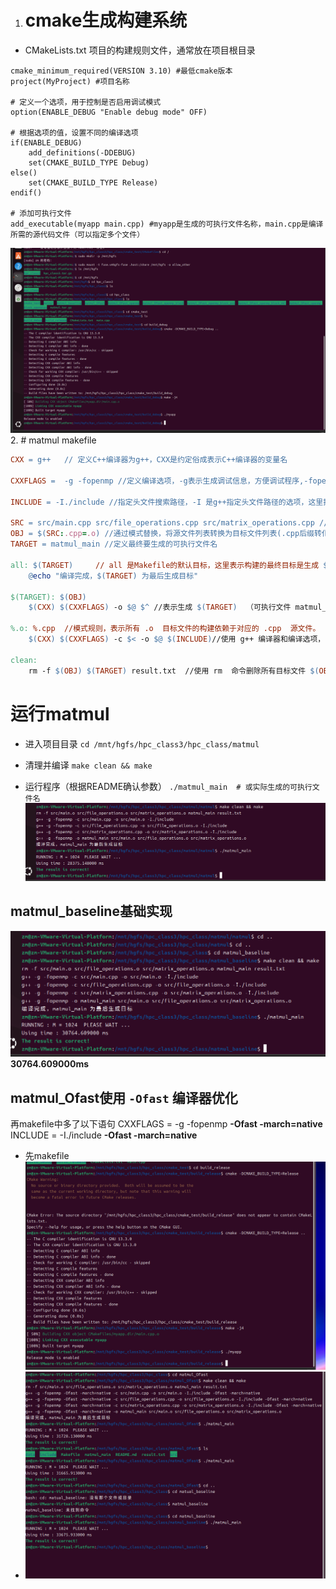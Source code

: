 1. # cmake生成构建系统
- CMakeLists.txt
  项目的构建规则文件，通常放在项目根目录
```shell
cmake_minimum_required(VERSION 3.10) #最低cmake版本
project(MyProject) #项目名称

# 定义一个选项，用于控制是否启用调试模式
option(ENABLE_DEBUG "Enable debug mode" OFF)

# 根据选项的值，设置不同的编译选项
if(ENABLE_DEBUG)
    add_definitions(-DDEBUG)
    set(CMAKE_BUILD_TYPE Debug)
else()
    set(CMAKE_BUILD_TYPE Release)
endif()

# 添加可执行文件
add_executable(myapp main.cpp) #myapp是生成的可执行文件名称，main.cpp是编译所需的源代码文件（可以指定多个文件）
```
![alt text](image-1.png)
2. # matmul 
makefile
```makefile
CXX = g++   // 定义C++编译器为g++，CXX是约定俗成表示C++编译器的变量名

CXXFLAGS =  -g -fopenmp //定义编译选项，-g表示生成调试信息，方便调试程序,-fopenmp 用于开启OpenMP支持，可以实现并行计算

INCLUDE = -I./include //指定头文件搜索路径，-I 是g++指定头文件路径的选项，这里指定为当前目录下的include文件夹

SRC = src/main.cpp src/file_operations.cpp src/matrix_operations.cpp //定义源文件列表
OBJ = $(SRC:.cpp=.o) //通过模式替换，将源文件列表转换为目标文件列表(.cpp后缀转化为.o)
TARGET = matmul_main //定义最终要生成的可执行文件名

all: $(TARGET)     // all 是Makefile的默认目标，这里表示构建的最终目标是生成 $(TARGET)（即可执行文件 matmul_main）
	@echo "编译完成，$(TARGET) 为最后生成目标"

$(TARGET): $(OBJ)
	$(CXX) $(CXXFLAGS) -o $@ $^ //表示生成 $(TARGET)  （可执行文件 matmul_main  ）依赖于 $(OBJ)  （所有目标文件）。

%.o: %.cpp  //模式规则，表示所有 .o  目标文件的构建依赖于对应的 .cpp  源文件。
	$(CXX) $(CXXFLAGS) -c $< -o $@ $(INCLUDE)//使用 g++ 编译器和编译选项，-c选项表示只编译不链接，生成目标文件。$< 表示第一个依赖（即 .cpp  源文件），-o 后接目标文件（ $@ ），同时指定头文件搜索路径 $(INCLUDE)  

clean:
	rm -f $(OBJ) $(TARGET) result.txt  //使用 rm  命令删除所有目标文件 $(OBJ)  、可执行文件 $(TARGET)  以及名为 result.txt  的文件 ， -f  选项表示强制删除，不提示。
```
# 运行matmul
- 进入项目目录
`cd /mnt/hgfs/hpc_class3/hpc_class/matmul`

- 清理并编译
`make clean && make`

- 运行程序（根据README确认参数）
`./matmul_main  # 或实际生成的可执行文件名`
![alt text](image-2.png)

## matmul_baseline基础实现
![alt text](image-3.png)
**30764.609000ms**
## matmul_Ofast使用 `-Ofast` 编译器优化
再makefile中多了以下语句
CXXFLAGS =  -g -fopenmp **-Ofast -march=native**
INCLUDE = -I./include **-Ofast -march=native**
- 先makefile
  ![alt text](image-4.png)
- ![alt text](image-5.png)